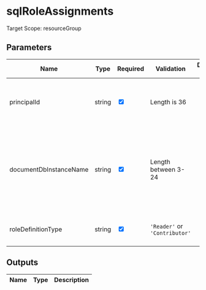 # sqlRoleAssignments

Target Scope: resourceGroup

## Parameters
| Name | Type | Required | Validation | Default value | Description |
| -- |  -- | -- | -- | -- | -- |
| principalId | string | <input type="checkbox" checked> | Length is 36 | <pre></pre> | The AAD Object ID of the pricipal you want to assign the role to. |
| documentDbInstanceName | string | <input type="checkbox" checked> | Length between 3-24 | <pre></pre> | The name of the DocumentDB instance to assign the permissions on. This DocumentDB instance should already exist. |
| roleDefinitionType | string | <input type="checkbox" checked> | `'Reader'` or `'Contributor'` | <pre></pre> | The type of role you want to assign. |
## Outputs
| Name | Type | Description |
| -- |  -- | -- |

